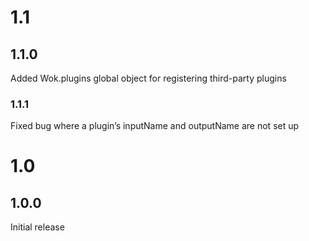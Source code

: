 # 1.1

## 1.1.0

Added Wok.plugins global object for registering third-party plugins

### 1.1.1

Fixed bug where a plugin’s inputName and outputName are not set up

# 1.0

## 1.0.0

Initial release